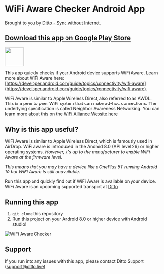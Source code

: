 # WiFi Aware Checker Android App

Brought to you by [Ditto - Sync without Internet](https://www.ditto.live).

## [Download this app on Google Play Store](https://play.google.com/store/apps/details?id=live.ditto.wifiawarechecker)

<a href="https://play.google.com/store/apps/details?id=live.ditto.wifiawarechecker">
    <img src="https://raw.githubusercontent.com/steverichey/google-play-badge-svg/master/img/en_get.svg" height=60>
</a>

This app quickly checks if your Android device supports WiFi Aware. Learn more about WiFi Aware here:
[https://developer.android.com/guide/topics/connectivity/wifi-aware](https://developer.android.com/guide/topics/connectivity/wifi-aware).

WiFi Aware is similar to Apple Wireless Direct, also referred to as AWDL. This is a peer to peer WiFi system that can make ad-hoc connections. The underlying specification is called Neighbor Awareness Networking. You can learn more about this on the [WiFi Alliance Website here](https://www.wi-fi.org/discover-wi-fi/wi-fi-aware)

## Why is this app useful?

WiFi Aware is similar to Apple Wireless Direct, which is famously used in AirDrop. WiFi aware is introduced in the Android 8.0 (API level 26) or higher operating systems. _However, it's up to the manufacturer to enable WiFi Aware at the firmware level._

_This means that you may have a device like a OnePlus 5T running Android 10 but WiFi Aware is still unavailable_.

Run this app and quickly find out if WiFi Aware is available on your device. 
WiFi Aware is an upcoming supported transport at [Ditto](https://www.ditto.live)

## Running this app

1. `git clone` this repository
2. Run this project on your Android 8.0 or higher device with Android studio! 

![WiFi Aware Checker](https://media.giphy.com/media/kfXxeX3zidS1yzKVgC/giphy.gif)

## Support

If you run into any issues with this app, please contact Ditto Support (<support@ditto.live>)